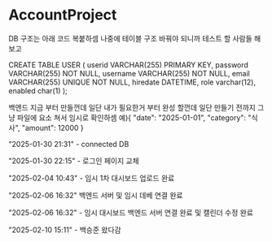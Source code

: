 # AccountProject

DB 구조는 아래 코드 복붙하셈
나중에 테이블 구조 바꿔야 되니까 테스트 할 사람들 해보고

CREATE TABLE USER (
    userid VARCHAR(255) PRIMARY KEY,
    password VARCHAR(255) NOT NULL,
    username VARCHAR(255) NOT NULL,
    email VARCHAR(255) UNIQUE NOT NULL,
    hiredate DATETIME,
    role varchar(12),
    enabled char(1)
);

백엔드 지금 부터 만들껀데 일단 내가 필요한거 부터 완성 할껀데
일단 만들기 전까지 그냥 파일에 요소 쳐서 임시로 확인하셈 
예){ "date": "2025-01-01", "category": "식사", "amount": 12000 }

"2025-01-30 21:31" - connected DB

"2025-01-30 22:15" - 로그인 페이지 교체

"2025-02-04 10:43" - 임시 1차 대시보드 업로드 완료

"2025-02-06 16:32" 백엔드 서버 및 임시 데베 연결 완료

"2025-02-06 16:32" - 임시 대시보드 백엔드 서버 연결 완료 및 캘린더 수정 완료

"2025-02-10 15:11" - 백승준 왔다감
